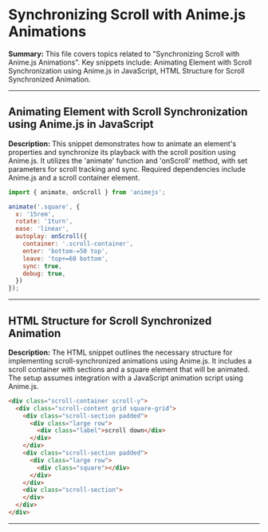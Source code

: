 # Synchronizing Scroll with Anime.js Animations

**Summary:** This file covers topics related to "Synchronizing Scroll with Anime.js Animations". Key snippets include: Animating Element with Scroll Synchronization using Anime.js in JavaScript, HTML Structure for Scroll Synchronized Animation.

---

## Animating Element with Scroll Synchronization using Anime.js in JavaScript

**Description:** This snippet demonstrates how to animate an element's properties and synchronize its playback with the scroll position using Anime.js. It utilizes the 'animate' function and 'onScroll' method, with set parameters for scroll tracking and sync. Required dependencies include Anime.js and a scroll container element.

```JavaScript
import { animate, onScroll } from 'animejs';

animate('.square', {
  x: '15rem',
  rotate: '1turn',
  ease: 'linear',
  autoplay: onScroll({
    container: '.scroll-container',
    enter: 'bottom-=50 top',
    leave: 'top+=60 bottom',
    sync: true,
    debug: true,
  })
});
```

---

## HTML Structure for Scroll Synchronized Animation

**Description:** The HTML snippet outlines the necessary structure for implementing scroll-synchronized animations using Anime.js. It includes a scroll container with sections and a square element that will be animated. The setup assumes integration with a JavaScript animation script using Anime.js.

```HTML
<div class="scroll-container scroll-y">
  <div class="scroll-content grid square-grid">
    <div class="scroll-section padded">
      <div class="large row">
        <div class="label">scroll down</div>
      </div>
    </div>
    <div class="scroll-section padded">
      <div class="large row">
        <div class="square"></div>
      </div>
    </div>
    <div class="scroll-section">
    </div>
  </div>
</div>
```

---
